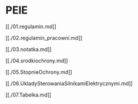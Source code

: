 # PEIE

[[./01.regulamin.md]]

[[./02.regulamin_pracowni.md]]

[[./03.notatka.md]]

[[./04.srodkiochrony.md]]

[[./05.StopnieOchrony.md]]

[[./06.UkladySterowaniaSilnikamiElektrycznymi.md]]

[[./07.Tabelka.md]]

